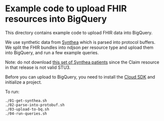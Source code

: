 # Example code to upload FHIR resources into BigQuery

This directory contains example code to upload FHIR data into BigQuery.

We use synthetic data from [Synthea](syntheticmass.mitre.org) which is parsed into protocol buffers. We split the FHIR bundles into ndjson per resource type and upload them into BigQuery, and run a few example queries.

Note: do not download [this set of Synthea patients](https://syntheticmass.mitre.org/downloads/2017_11_06/synthea_sample_data_fhir_stu3_nov2017.zip) since the Claim resource in that release is not valid STU3.

Before you can upload to BigQuery, you need to install the [Cloud SDK](https://cloud.google.com/bigquery/quickstart-command-line) and initialize a project.

To run:

```
./01-get-synthea.sh
./02-parse-into-protobuf.sh
./03-upload-to-bq.sh
./04-run-queries.sh
```
